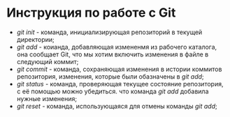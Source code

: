 # Инструкция по работе с Git

* *git init* - команда, инициализирующая репозиторий в текущей директории;
* *git add* - коианда, добавляющая измененмя из рабочего каталога, она сообщает Git, что мы хотим включить изменения в файле в следующий коммит;
* *git commit* - команда, сохраняющая изменения в истории коммитов репозитория, изменения, которые были обазначены в *git add*;
* *git status* - команда, проверяющая текущее состояние репозитория, с её помощью можно убедиться. что команда *git add* добавила нужные изменения;
* *git reset* - команда, использующаяся для отмены команды *git add*;